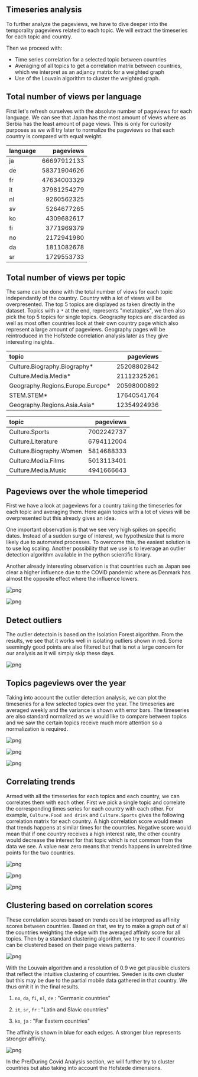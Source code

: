 ## Timeseries analysis

To further analyze the pageviews, we have to dive deeper into the temporality pageviews related to each topic. We will extract the timeseries for each topic and country. 

Then we proceed with:

* Time series correlation for a selected topic between countries
* Averaging of all topics to get a correlation matrix between countries, which we interpret as an adjancy matrix for a weighted graph 
* Use of the Louvain algorithm to cluster the weighted graph.

## Total number of views per language

First let's refresh ourselves with the absolute number of pageviews for each language. We can see that Japan has the most amount of views where as Serbia has the least amount of page views. This is only for curiosity purposes as we will try later to normalize the pageviews so that each country is compared with equal weight.

| language   |   pageviews |
|:-----------|------------:|
| ja         | 66697912133 |
| de         | 58371904626 |
| fr         | 47634003329 |
| it         | 37981254279 |
| nl         |  9260562325 |
| sv         |  5264677265 |
| ko         |  4309682617 |
| fi         |  3771969379 |
| no         |  2172941980 |
| da         |  1811082678 |
| sr         |  1729553733 |

## Total number of views per topic

The same can be done with the total number of views for each topic independantly of the country. Country with a lot of views will be overpresented. The top 5 topics are displayed as taken directly in the dataset. Topics with a `*` at the end, represents "metatopics", we then also pick the top 5 topics for single topics. Geography topics are discarded as well as most often countries look at their own country page which also represent a large amount of pageviews. Geography pages will be reintroduced in the Hofstede correlation analysis later as they give interesting insights.

| topic                            |   pageviews |
|:---------------------------------|------------:|
| Culture.Biography.Biography*     | 25208802842 |
| Culture.Media.Media*             | 21112325261 |
| Geography.Regions.Europe.Europe* | 20598000892 |
| STEM.STEM*                       | 17640541764 |
| Geography.Regions.Asia.Asia*     | 12354924936 |

| topic                   |   pageviews |
|:------------------------|------------:|
| Culture.Sports          |  7002242737 |
| Culture.Literature      |  6794112004 |
| Culture.Biography.Women |  5814688333 |
| Culture.Media.Films     |  5013113401 |
| Culture.Media.Music     |  4941666643 |

## Pageviews over the whole timeperiod

First we have a look at pageviews for a country taking the timeseries for each topic and averaging them. Here again topics with a lot of views will be overpresented but this already gives an idea. 

One important observation is that we see very high spikes on specific dates. Instead of a sudden surge of interest, we hypothesize that is more likely due to automated processes. To overcome this, the easiest solution is to use log scaling. Another possibility that we use is to leverage an outlier detection algorithm available in the python scientific library.

Another already interesting observation is that countries such as Japan see clear a higher influence due to the COVID pandemic where as Denmark has almost the opposite effect where the influence lowers.


![png](images/timeseries/output_9_0.png)
    
![png](images/timeseries/output_10_0.png)
    


## Detect outliers

The outlier detectoin is based on the Isolation Forest algorithm. From the results, we see that it works well in isolating outliers shown in red. Some seemingly good points are also filtered but that is not a large concern for our analysis as it will simply skip these days.


![png](images/timeseries/output_13_0.png)
    

## Topics pageviews over the year

Taking into account the outlier detection analysis, we can plot the timeseries for a few selected topics over the year. The timeseries are averaged weekly and the variance is shown with error bars. The timeseries are also standard normalized as we would like to compare between topics and we saw the certain topics receive much more attention so a normalization is required.


    
![png](images/timeseries/output_15_0.png)
    

![png](images/timeseries/output_16_0.png)
    
    
![png](images/timeseries/output_18_0.png)
    


## Correlating trends

Armed with all the timeseries for each topics and each country, we can correlates them with each other. First we pick a single topic and correlate the corresponding times series for each country with each other. For example, `Culture.Food and drink` and `Culture.Sports` gives the following correlation matrix for each country. A high correlation score would mean that trends happens at similar times for the countries. Negative score would mean that if one country receives a high interest rate, the other country would decrease the interest for that topic which is not common from the data we see. A value near zero means that trends happens in unrelated time points for the two countries.

    
![png](images/timeseries/output_20_0.png)
    
    
![png](images/timeseries/output_21_0.png)
    
    
![png](images/timeseries/output_22_0.png)
    


## Clustering based on correlation scores

These correlation scores based on trends could be interpred as affinity scores between countries. Based on that, we try to make a graph out of all the countries weighting the edge with the averaged affinity score for all topics. Then by a standard clustering algorithm, we try to see if countries can be clustered based on their page views patterns. 


![png](images/timeseries/output_24_0.png)
    

With the Louvain algorithm and a resolution of 0.9 we get plausible clusters that reflect the intuitive clustering of countries. Sweden is its own cluster but this may be due to the partial mobile data gathered in that country. We thus omit it in the final results.

1. `no`, `da`, `fi`, `nl`, `de` : "Germanic countries"

2. `it`, `sr`, `fr` : "Latin and Slavic countries"

3. `ko`, `ja` : "Far Eastern countries"

The affinity is shown in blue for each edges. A stronger blue represents stronger affinity.
    
![png](images/timeseries/output_26_2.png)

In the Pre/During Covid Analysis section, we will further try to cluster countries but also taking into account the Hofstede dimensions.

